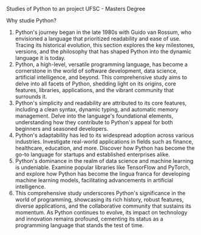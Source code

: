 Studies of Python to an project UFSC - Masters Degree

Why studie Python?

1. Python's journey began in the late 1980s with Guido van Rossum, who envisioned a language that prioritized readability and ease of use. Tracing its historical evolution, this section explores the key milestones, versions, and the philosophy that has shaped Python into the dynamic language it is today.
2. Python, a high-level, versatile programming language, has become a cornerstone in the world of software development, data science, artificial intelligence, and beyond. This comprehensive study aims to delve into all facets of Python, shedding light on its origins, core features, libraries, applications, and the vibrant community that surrounds it.
3. Python's simplicity and readability are attributed to its core features, including a clean syntax, dynamic typing, and automatic memory management. Delve into the language's foundational elements, understanding how they contribute to Python's appeal for both beginners and seasoned developers.
4. Python's adaptability has led to its widespread adoption across various industries. Investigate real-world applications in fields such as finance, healthcare, education, and more. Discover how Python has become the go-to language for startups and established enterprises alike.
5. Python's dominance in the realm of data science and machine learning is undeniable. Examine popular libraries like TensorFlow and PyTorch, and explore how Python has become the lingua franca for developing machine learning models, facilitating advancements in artificial intelligence.
6. This comprehensive study underscores Python's significance in the world of programming, showcasing its rich history, robust features, diverse applications, and the collaborative community that sustains its momentum. As Python continues to evolve, its impact on technology and innovation remains profound, cementing its status as a programming language that stands the test of time.

